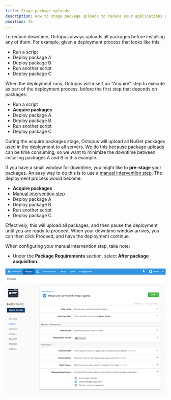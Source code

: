 ```yaml
---
title: Stage package uploads
description: How to stage package uploads to reduce your applications or services downtime.
position: 25
---
```


To reduce downtime, Octopus always uploads all packages before installing any of them. For example, given a deployment process that looks like this:

- Run a script
- Deploy package A
- Deploy package B
- Run another script
- Deploy package C

When the deployment runs, Octopus will insert an "Acquire" step to execute as part of the deployment process, before the first step that depends on packages:

- Run a script
- **Acquire packages**
- Deploy package A
- Deploy package B
- Run another script
- Deploy package C

During the acquire packages stage, Octopus will upload all NuGet packages used in the deployment to all servers. We do this because package uploads can be time consuming, so we want to minimize the downtime between installing packages A and B in this example.

If you have a small window for downtime, you might like to **pre-stage** your packages. An easy way to do this is to use a [manual intervention step](/docs/deployment-process/steps/manual-intervention-and-approvals.md). The deployment process would become:

- **Acquire packages**
- [Manual intervention step](/docs/deployment-process/steps/manual-intervention-and-approvals.md)
- Deploy package A
- Deploy package B
- Run another script
- Deploy package C

Effectively, this will upload all packages, and then pause the deployment until you are ready to proceed. When your downtime window arrives, you can then click Proceed, and have the deployment continue.

When configuring your manual intervention step, take note:

- Under the **Package Requirements** section, select **After package acquisition**.

![](images/package-acquisition.png)
